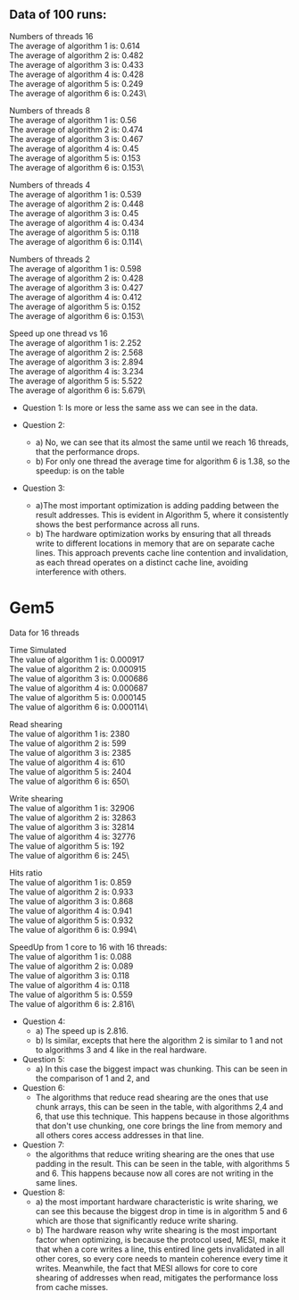 ## Data of 100 runs:

Numbers of threads 16\
The average of algorithm 1 is: 0.614 \
The average of algorithm 2 is: 0.482\
The average of algorithm 3 is: 0.433\
The average of algorithm 4 is: 0.428\
The average of algorithm 5 is: 0.249\
The average of algorithm 6 is: 0.243\

Numbers of threads 8\
The average of algorithm 1 is: 0.56\
The average of algorithm 2 is: 0.474\
The average of algorithm 3 is: 0.467\
The average of algorithm 4 is: 0.45\
The average of algorithm 5 is: 0.153\
The average of algorithm 6 is: 0.153\

Numbers of threads 4\
The average of algorithm 1 is: 0.539\
The average of algorithm 2 is: 0.448\
The average of algorithm 3 is: 0.45\
The average of algorithm 4 is: 0.434\
The average of algorithm 5 is: 0.118\
The average of algorithm 6 is: 0.114\

Numbers of threads 2\
The average of algorithm 1 is: 0.598\
The average of algorithm 2 is: 0.428\
The average of algorithm 3 is: 0.427\
The average of algorithm 4 is: 0.412\
The average of algorithm 5 is: 0.152\
The average of algorithm 6 is: 0.153\



Speed up one thread vs 16\
The average of algorithm 1 is:  2.252\
The average of algorithm 2 is:  2.568\
The average of algorithm 3 is:  2.894\
The average of algorithm 4 is:  3.234\
The average of algorithm 5 is:  5.522\
The average of algorithm 6 is:  5.679\

- Question 1: Is more or less the same ass we can see in the data.
- Question 2:
    - a) No, we can see that its almost the same until we reach 16 threads, that the performance drops.
    - b) For only one thread the average time for algorithm 6 is 1.38, so the speedup: is on the table

- Question 3:
    - a)The most important optimization is adding padding between the result addresses.
    This is evident in Algorithm 5, where it consistently shows the best performance across all runs.
    - b) The hardware optimization works by ensuring that all threads write to
    different locations in memory that are on separate cache lines.
    This approach prevents cache line contention and invalidation, as each thread
    operates on a distinct cache line, avoiding interference with others.



# Gem5

Data for 16 threads

Time Simulated\
The value of algorithm 1 is: 0.000917\
The value of algorithm 2 is: 0.000915\
The value of algorithm 3 is: 0.000686\
The value of algorithm 4 is: 0.000687\
The value of algorithm 5 is: 0.000145\
The value of algorithm 6 is: 0.000114\

Read shearing\
The value of algorithm 1 is: 2380\
The value of algorithm 2 is: 599\
The value of algorithm 3 is: 2385\
The value of algorithm 4 is: 610\
The value of algorithm 5 is: 2404\
The value of algorithm 6 is: 650\

Write shearing\
The value of algorithm 1 is: 32906\
The value of algorithm 2 is: 32863\
The value of algorithm 3 is: 32814\
The value of algorithm 4 is: 32776\
The value of algorithm 5 is: 192\
The value of algorithm 6 is: 245\

Hits ratio\
The value of algorithm 1 is:  0.859\
The value of algorithm 2 is:  0.933\
The value of algorithm 3 is:  0.868\
The value of algorithm 4 is:  0.941\
The value of algorithm 5 is:  0.932\
The value of algorithm 6 is:  0.994\


SpeedUp from 1 core to 16 with 16 threads:\
The value of algorithm 1 is:  0.088\
The value of algorithm 2 is:  0.089\
The value of algorithm 3 is:  0.118\
The value of algorithm 4 is:  0.118\
The value of algorithm 5 is:  0.559\
The value of algorithm 6 is:  2.816\

- Question 4:
    - a) The speed up is 2.816.
    - b) Is similar, excepts that here the algorithm 2 is similar to 1 and not to algorithms 3 and 4 like in the real hardware.
- Question 5:
    - a) In this case the biggest impact was chunking.
        This can be seen in the comparison of 1 and 2, and
- Question 6:
    - The algorithms that reduce read shearing are the ones that use chunk arrays, this
    can be seen in the table, with algorithms 2,4 and 6, that use this technique.
    This happens because in those algorithms that don't use chunking, one core
    brings the line from memory and all others cores access addresses in that line.
- Question 7:
    - the algorithms that reduce writing shearing are the ones that use padding in the result.
    This can be seen in the table, with algorithms 5 and 6.
    This happens because now all cores are not writing in the same lines.
- Question 8:
    - a) the most important hardware characteristic is write sharing, we can see this because
    the biggest drop in time is in algorithm 5 and 6 which are those that significantly reduce
    write sharing.
    - b) The hardware reason why write shearing is the most important factor when optimizing, is because
        the protocol used, MESI, make it that when a core writes a line, this entired line gets invalidated
        in all other cores, so every core needs to mantein coherence every time it writes.
        Meanwhile, the fact that MESI allows for core to core shearing of addresses when read, mitigates the performance
        loss from cache misses.

